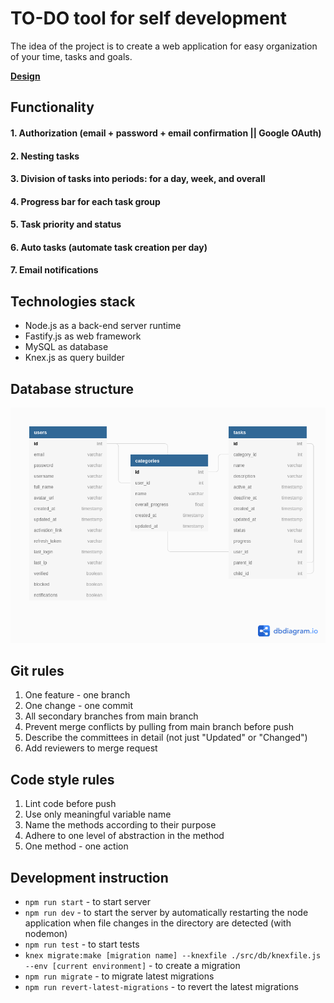 # TO-DO tool for self development

The idea of the project is to create a web application for easy organization of your time, tasks and goals.

<strong>[Design](https://www.figma.com/file/i4tZuHFdpQdhFvkSLaGJZb/ToDoTool?node-id=0%3A1)</strong>

## Functionality

#### 1. Authorization (email + password + email confirmation || Google OAuth)

#### 2. Nesting tasks

#### 3. Division of tasks into periods: for a day, week, and overall

#### 4. Progress bar for each task group

#### 5. Task priority and status

#### 6. Auto tasks (automate task creation per day)

#### 7. Email notifications

## Technologies stack

- Node.js as a back-end server runtime
- Fastify.js as web framework
- MySQL as database
- Knex.js as query builder

## Database structure

![db structure](./docs/db-doc/diagram_2.1.png)

## Git rules

1. One feature - one branch
2. One change - one commit
3. All secondary branches from main branch
4. Prevent merge conflicts by pulling from main branch before push
5. Describe the committees in detail (not just "Updated" or "Changed")
6. Add reviewers to merge request

## Code style rules

1. Lint code before push
2. Use only meaningful variable name
3. Name the methods according to their purpose
4. Adhere to one level of abstraction in the method
5. One method - one action

## Development instruction

- `npm run start` - to start server
- `npm run dev` - to start the server by automatically restarting the node application when file changes in the directory are detected (with nodemon)
- `npm run test` - to start tests
- `knex migrate:make [migration name] --knexfile ./src/db/knexfile.js --env [current environment]` - to create a migration
- `npm run migrate` - to migrate latest migrations
- `npm run revert-latest-migrations` - to revert the latest migrations
